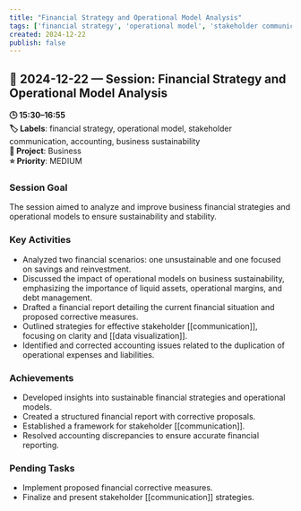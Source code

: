 ```yaml
---
title: "Financial Strategy and Operational Model Analysis"
tags: ['financial strategy', 'operational model', 'stakeholder communication', 'accounting', 'business sustainability']
created: 2024-12-22
publish: false
---
```


## 📅 2024-12-22 — Session: Financial Strategy and Operational Model Analysis

**🕒 15:30–16:55**  
**🏷️ Labels**: financial strategy, operational model, stakeholder communication, accounting, business sustainability  
**📂 Project**: Business  
**⭐ Priority**: MEDIUM  


### Session Goal
The session aimed to analyze and improve business financial strategies and operational models to ensure sustainability and stability.

### Key Activities
- Analyzed two financial scenarios: one unsustainable and one focused on savings and reinvestment.
- Discussed the impact of operational models on business sustainability, emphasizing the importance of liquid assets, operational margins, and debt management.
- Drafted a financial report detailing the current financial situation and proposed corrective measures.
- Outlined strategies for effective stakeholder [[communication]], focusing on clarity and [[data visualization]].
- Identified and corrected accounting issues related to the duplication of operational expenses and liabilities.

### Achievements
- Developed insights into sustainable financial strategies and operational models.
- Created a structured financial report with corrective proposals.
- Established a framework for stakeholder [[communication]].
- Resolved accounting discrepancies to ensure accurate financial reporting.

### Pending Tasks
- Implement proposed financial corrective measures.
- Finalize and present stakeholder [[communication]] strategies.
